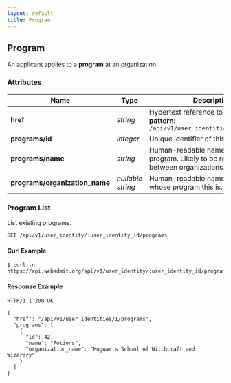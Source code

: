 ```yaml
---
layout: default
title: Program
---
```


## <a name="resource-program"></a>Program

An applicant applies to a **program** at an organization.

### Attributes

| Name | Type | Description | Example |
| ------- | ------- | ------- | ------- |
| **href** | *string* | Hypertext reference to this resource.<br/> **pattern:** <code>/api/v1/user_identities/\d+/programs</code> | `"/api/v1/user_identities/1/programs"` |
| **programs/id** | *integer* | Unique identifier of this program. | `42` |
| **programs/name** | *string* | Human-readable name of this program.  Likely to be repeated between organizations. | `"Potions"` |
| **programs/organization_name** | *nullable string* | Human-readable name of organization whose program this is. | `"Hogwarts School of Witchcraft and Wizardry"` |

### Program List

List existing programs.

    GET /api/v1/user_identity/:user_identity_id/programs

#### Curl Example

    $ curl -n https://api.webadmit.org/api/v1/user_identity/:user_identity_id/programs

#### Response Example

    HTTP/1.1 200 OK

    {
      "href": "/api/v1/user_identities/1/programs",
      "programs": [
        {
          "id": 42,
          "name": "Potions",
          "organization_name": "Hogwarts School of Witchcraft and Wizardry"
        }
      ]
    }
